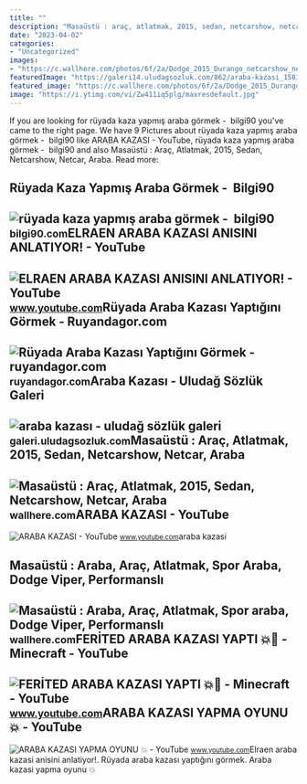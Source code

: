 ```yaml
---
title: ""
description: "Masaüstü : araç, atlatmak, 2015, sedan, netcarshow, netcar, araba"
date: "2023-04-02"
categories:
- "Uncategorized"
images:
- "https://c.wallhere.com/photos/6f/2a/Dodge_2015_Durango_netcarshow_netcar_car_images_car_photo-388783.jpg!d"
featuredImage: "https://galeri14.uludagsozluk.com/862/araba-kazasi_1581985.jpg"
featured_image: "https://c.wallhere.com/photos/6f/2a/Dodge_2015_Durango_netcarshow_netcar_car_images_car_photo-388783.jpg!d"
image: "https://i.ytimg.com/vi/Zw411iq5plg/maxresdefault.jpg"
---
```


If you are looking for rüyada kaza yapmış araba görmek - ️ bilgi90 you've came to the right page. We have 9 Pictures about rüyada kaza yapmış araba görmek - ️ bilgi90 like ARABA KAZASI - YouTube, rüyada kaza yapmış araba görmek - ️ bilgi90 and also Masaüstü : Araç, Atlatmak, 2015, Sedan, Netcarshow, Netcar, Araba. Read more:

Rüyada Kaza Yapmış Araba Görmek - ️ Bilgi90
-------------------------------------------

 ![rüyada kaza yapmış araba görmek - ️ bilgi90](https://cdn.yeniakit.com.tr/images/news/625/ruyada-araba-kazasi-gormek-ruyada-araba-kazasi-yapmak-ne-demek-h1612780639-370459.jpg) <small>bilgi90.com</small>ELRAEN ARABA KAZASI ANISINI ANLATIYOR! - YouTube
------------------------------------------------

 ![ELRAEN ARABA KAZASI ANISINI ANLATIYOR! - YouTube](https://i.ytimg.com/vi/z2xgQgCs0EM/maxresdefault.jpg) <small>www.youtube.com</small>Rüyada Araba Kazası Yaptığını Görmek - Ruyandagor.com
-----------------------------------------------------

 ![Rüyada Araba Kazası Yaptığını Görmek - ruyandagor.com](https://images.ruyandagor.com/2017/04/araba-kazasi-yaptigini-gormek-1727.jpg) <small>ruyandagor.com</small>Araba Kazası - Uludağ Sözlük Galeri
-----------------------------------

 ![araba kazası - uludağ sözlük galeri](https://galeri14.uludagsozluk.com/862/araba-kazasi_1581985.jpg) <small>galeri.uludagsozluk.com</small>Masaüstü : Araç, Atlatmak, 2015, Sedan, Netcarshow, Netcar, Araba
-----------------------------------------------------------------

 ![Masaüstü : Araç, Atlatmak, 2015, Sedan, Netcarshow, Netcar, Araba](https://c.wallhere.com/photos/6f/2a/Dodge_2015_Durango_netcarshow_netcar_car_images_car_photo-388783.jpg!d) <small>wallhere.com</small>ARABA KAZASI - YouTube
----------------------

 ![ARABA KAZASI - YouTube](https://i.ytimg.com/vi/Zw411iq5plg/maxresdefault.jpg) <small>www.youtube.com</small>araba kazasi

Masaüstü : Araba, Araç, Atlatmak, Spor Araba, Dodge Viper, Performanslı
-----------------------------------------------------------------------

 ![Masaüstü : Araba, Araç, Atlatmak, Spor araba, Dodge Viper, Performanslı](https://c.wallhere.com/photos/30/40/Dodge_Viper-290670.jpg!d) <small>wallhere.com</small>FERİTED ARABA KAZASI YAPTI 💥🚗 - Minecraft - YouTube
---------------------------------------------------

 ![FERİTED ARABA KAZASI YAPTI 💥🚗 - Minecraft - YouTube](https://i.ytimg.com/vi/qwRzwSfUNv4/maxresdefault.jpg) <small>www.youtube.com</small>ARABA KAZASI YAPMA OYUNU 💥 - YouTube
------------------------------------

 ![ARABA KAZASI YAPMA OYUNU 💥 - YouTube](https://i.ytimg.com/vi/A5jCO91jfWE/maxresdefault.jpg) <small>www.youtube.com</small>Elraen araba kazasi anisini anlatiyor!. Rüyada araba kazası yaptığını görmek. Araba kazasi yapma oyunu 💥
